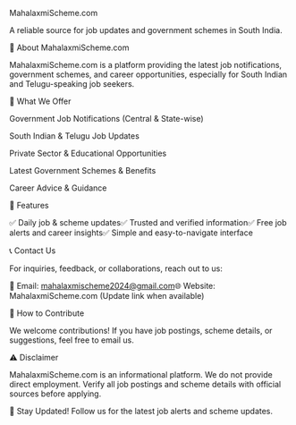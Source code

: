 MahalaxmiScheme.com

A reliable source for job updates and government schemes in South India.

📌 About MahalaxmiScheme.com

MahalaxmiScheme.com is a platform providing the latest job notifications, government schemes, and career opportunities, especially for South Indian and Telugu-speaking job seekers.

🔹 What We Offer

Government Job Notifications (Central & State-wise)

South Indian & Telugu Job Updates

Private Sector & Educational Opportunities

Latest Government Schemes & Benefits

Career Advice & Guidance

🌟 Features

✅ Daily job & scheme updates✅ Trusted and verified information✅ Free job alerts and career insights✅ Simple and easy-to-navigate interface

📞 Contact Us

For inquiries, feedback, or collaborations, reach out to us:

📧 Email: mahalaxmischeme2024@gmail.com🌐 Website: MahalaxmiScheme.com (Update link when available)

🚀 How to Contribute

We welcome contributions! If you have job postings, scheme details, or suggestions, feel free to email us.

⚠️ Disclaimer

MahalaxmiScheme.com is an informational platform. We do not provide direct employment. Verify all job postings and scheme details with official sources before applying.

📢 Stay Updated! Follow us for the latest job alerts and scheme updates.
